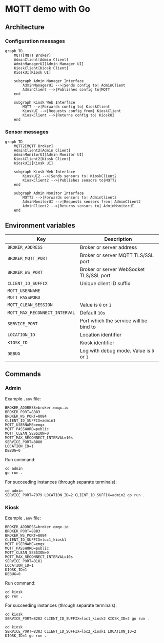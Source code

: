 # MQTT demo with Go

## Architecture

### Configuration messages

```mermaid
graph TD
    MQTT[MQTT Broker]
    AdminClient[Admin Client]
    AdminManagerUI[Admin Manager UI]
    KioskClient[Kiosk Client]
    KioskUI[Kiosk UI]

    subgraph Admin Manager Interface
        AdminManagerUI -->|Sends config to| AdminClient
        AdminClient -->|Publishes config to|MQTT
    end

    subgraph Kiosk Web Interface
        MQTT -->|Forwards config to| KioskClient
        KioskUI -->|Requests config from| KioskClient
        KioskClient -->|Returns config to| KioskUI
    end
```

### Sensor messages

```mermaid
graph TD
    MQTT2[MQTT Broker]
    AdminClient2[Admin Client]
    AdminMonitorUI[Admin Monitor UI]
    KioskClient2[Kiosk Client]
    KioskUI2[Kiosk UI]

    subgraph Kiosk Web Interface
        KioskUI2 -->|Sends sensors to| KioskClient2
        KioskClient2 -->|Publishes sensors to|MQTT2
    end

    subgraph Admin Monitor Interface
        MQTT2 -->|Forwards sensors to| AdminClient2
        AdminMonitorUI -->|Requests sensors from| AdminClient2
        AdminClient2 -->|Returns sensors to| AdminMonitorUI
    end
```

## Environment variables

| Key                           | Description                              |
|-------------------------------|------------------------------------------|
| `BROKER_ADDRESS`              | Broker or server address                 |
| `BROKER_MQTT_PORT`            | Broker or server MQTT TLS/SSL port       |
| `BROKER_WS_PORT`              | Broker or server WebSocket TLS/SSL port  |
| `CLIENT_ID_SUFFIX`            | Unique client ID suffix                  |
| `MQTT_USERNAME`               |                                          |
| `MQTT_PASSWORD`               |                                          |
| `MQTT_CLEAN_SESSION`          | Value is `0` or `1`                      |
| `MQTT_MAX_RECONNECT_INTERVAL` | Default `10s`                            |
| `SERVICE_PORT`                | Port which the service will be bind to   |
| `LOCATION_ID`                 | Location identifier                      |
| `KIOSK_ID`                    | Kiosk identifier                         |
| `DEBUG`                       | Log with debug mode. Value is `0` or `1` |

## Commands

### Admin

Example `.env` file:

```dotenv
BROKER_ADDRESS=broker.emqx.io
BROKER_PORT=8883
BROKER_WS_PORT=8084
CLIENT_ID_SUFFIX=admin1
MQTT_USERNAME=emqx
MQTT_PASSWORD=public
MQTT_CLEAN_SESSION=0
MQTT_MAX_RECONNECT_INTERVAL=10s
SERVICE_PORT=8080
LOCATION_ID=1
DEBUG=0
```

Run command:

```shell
cd admin
go run .
```

For succeeding instances (through separate terminals):

```shell
cd admin
SERVICE_PORT=7979 LOCATION_ID=2 CLIENT_ID_SUFFIX=admin2 go run .
```

### Kiosk

Example `.env` file:

```dotenv
BROKER_ADDRESS=broker.emqx.io
BROKER_PORT=8883
BROKER_WS_PORT=8084
CLIENT_ID_SUFFIX=loc1_kiosk1
MQTT_USERNAME=emqx
MQTT_PASSWORD=public
MQTT_CLEAN_SESSION=0
MQTT_MAX_RECONNECT_INTERVAL=10s
SERVICE_PORT=8181
LOCATION_ID=1
KIOSK_ID=1
DEBUG=0
```

Run command:

```shell
cd kiosk
go run .
```

For succeeding instances (through separate terminals):

```shell
cd kiosk
SERVICE_PORT=8282 CLIENT_ID_SUFFIX=loc1_kiosk2 KIOSK_ID=2 go run .
```

```shell
cd kiosk
SERVICE_PORT=8383 CLIENT_ID_SUFFIX=loc2_kiosk1 LOCATION_ID=2 KIOSK_ID=1 go run .
```